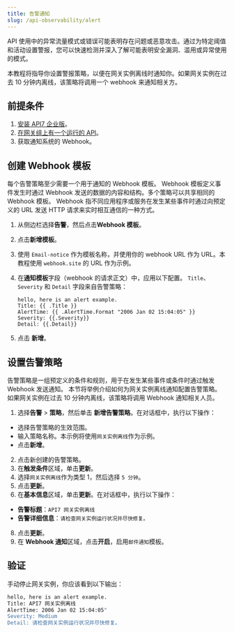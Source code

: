 ```yaml
---
title: 告警通知
slug: /api-observability/alert
---
```


API 使用中的异常流量模式或错误可能表明存在问题或恶意攻击。通过为特定阈值和活动设置警报，您可以快速检测并深入了解可能表明安全漏洞、滥用或异常使用的模式。

本教程将指导你设置警报策略，以便在网关实例离线时通知你。如果网关实例在过去 10 分钟内离线，该策略将调用一个 webhook 来通知相关方。

## 前提条件

1. [安装 API7 企业版](../getting-started/install-api7-ee.md)。
2. [在网关组上有一个运行的 API](../getting-started/launch-your-first-api.md)。
3. 获取通知系统的 Webhook。

## 创建 Webhook 模板

每个告警策略至少需要一个用于通知的 Webhook 模板。 Webhook 模板定义事件发生时通过 Webhook 发送的数据的内容和结构。多个策略可以共享相同的 Webhook 模板。
Webhook 指不同应用程序或服务在发生某些事件时通过向预定义的 URL 发送 HTTP 请求来实时相互通信的一种方式。

1. 从侧边栏选择**告警**，然后点击**Webhook 模板**。
2. 点击**新增模板**。
3. 使用 `Email-notice` 作为模板名称，并使用你的 webhook URL 作为 URL。本教程使用 `webhook.site` 的 URL 作为示例。
4. 在**通知模板**字段（webhook 的请求正文）中，应用以下配置。 `Title`、`Severity` 和 `Detail` 字段来自告警策略：


    ```shell
    hello, here is an alert example. 
    Title: {{ .Title }} 
    AlertTime: {{ .AlertTime.Format "2006 Jan 02 15:04:05" }} 
    Severity: {{.Severity}} 
    Detail: {{.Detail}}
    ```

5. 点击 **新增**。

## 设置告警策略

告警策略是一组预定义的条件和规则，用于在发生某些事件或条件时通过触发 Webhook 发送通知。
本节将举例介绍如何为网关实例离线通知配置告警策略。如果网关实例在过去 10 分钟内离线，该策略将调用 Webhook 通知相关人员。

1. 选择**告警** > **策略**，然后单击 **新增告警策略**。在对话框中，执行以下操作：

* 选择告警策略的生效范围。
* 输入策略名称。本示例将使用`网关实例离线`作为示例。
* 点击**新增**。

2. 点击新创建的告警策略。
3. 在**触发条件**区域，单击**更新**。
4. 选择`网关实例离线`作为类型 1，然后选择 `5 分钟`。
5. 点击**更新**。
6. 在**基本信息**区域，单击**更新**。在对话框中，执行以下操作：

* **告警标题**：`API7 网关实例离线`
* **告警详细信息**：`请检查网关实例运行状况并尽快修复。`

8. 点击**更新**。
9. 在 **Webhook 通知**区域，点击**开启**，启用`邮件通知`模板。

## 验证

手动停止网关实例，你应该看到以下输出：

```bash
hello, here is an alert example. 
Title: API7 网关实例离线 
AlertTime: 2006 Jan 02 15:04:05"
Severity: Medium 
Detail: 请检查网关实例运行状况并尽快修复。
```
